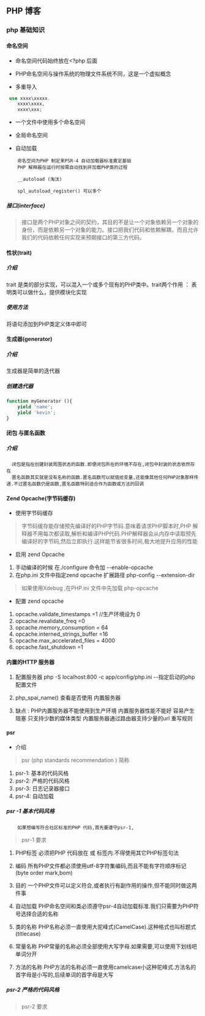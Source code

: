 ## PHP 博客

### php 基础知识

#### 命名空间

* 命名空间代码始终放在<?php 后面
* PHP命名空间与操作系统的物理文件系统不同，这是一个虚拟概念

* 多重导入

```php
 use xxxx\xxxxx.
    xxxx\xxxx,
    xxxx\xxx;
```

* 一个文件中使用多个命名空间


* 全局命名空间


* 自动加载
```
    命名空间为PHP 制定来PSR-4 自动加载器标准奠定基础
    PHP 解释器在运行时按需自动找到并加载PHP类的过程

    __autoload (淘汰)

    spl_autoload_register() 可以多个

```


##### 接口(interface)

 > 接口是两个PHP对象之间的契约，其目的不是让一个对象依赖另一个对象的身份，而是依赖另一个对象的能力。接口把我们代码和依赖解耦，而且允许我们的代码依赖任何实现来预期接口的第三方代码。


 #### 性状(trait)

##### 介绍
 trait 是类的部分实现，可以混入一个或多个现有的PHP类中。trait两个作用 ： 表明类可以做什么，提供模块化实现

 ##### 使用方法
 将语句添加到PHP类定义体中即可

 #### 生成器(generator)

 ##### 介绍
 生成器是简单的迭代器

 ##### 创建迭代器

 ```php
 function myGenerator (){
     yield 'name';
     yield 'kevin';
 }

 ```


 #### 闭包 与匿名函数

 ##### 介绍
```
  闭包是指在创建封装周围状态的函数.即便闭包所在的环境不存在,闭包中封装的状态依然存在
  匿名函数其实就是没有名称的函数.匿名函数可以赋值给变量,还能像其他任何PHP对象那样传递.不过匿名函数仍是函数,匿名函数特别适合作为函数或方法的回调

```



#### Zend Opcache(字节码缓存)

* 使用字节码缓存

> 字节码缓存能存储预先编译好的PHP字节码.意味着请求PHP脚本时,PHP 解释器不用每次都读取,解析和编译PHP代码.PHP解释器会从内存中读取预先编译好的字节码,然后立即执行.这样能节省很多时间,极大地提升应用的性能

* 启用 zend Opcache
1. 手动编译的时候 在./configure 命令加 --enable-opcache
2. 在php.ini 文件中指定zend opcache 扩展路径 php-config --extension-dir
> 如果使用Xdebug ,在PHP.ini 文件中先加载 php-opcache

* 配置 zend opcache
1. opcache.validate_timestamps =1 //生产环境设为 0
2. opcache.revalidate_freq =0
3. opcache.memory_consumption = 64
4. opcache.interned_strings_buffer =16
5. opcache.max_accelerated_files = 4000
6. opcache.fast_shutdown =1 


####  内置的HTTP 服务器

1. 配置服务器 php -S localhost:800 -c app/config/php.ini   --指定启动的php配置文件 

2. php_spai_name() 查看是否使用 内置服务器

3. 缺点 : PHP内置服务器不能使用到生产环境  内置服务器性能不能好 容易产生阻塞 只支持少数的媒体类型  内置服务器通过路由器支持少量的url 重写规则



#### psr

* 介绍

> psr (php standards recommendation ) 简称 

1. psr-1: 基本的代码风格
2. psr-2: 严格的代码风格
3. psr-3: 日志记录器接口
4. psr-4: 自动加载

##### psr -1 基本代码风格

```
    如果想编写符合社区标准的PHP 代码,首先要遵守psr-1,

```

> psr-1 要求
1. PHP标签 必须把PHP 代码放在 <?php ?> 或 <? ?> 标签内.不得使用其它PHP标签句法
2. 编码 所有PHP文件都必须使用utf-8字符集编码,而且不能有字符顺序标记(byte order mark,bom)
3. 目的 一个PHP文件可以定义符合,或者执行有副作用的操作,但不能同时做这两件事
4. 自动加载 PHP命名空间和类必须遵守psr-4自动加载标准.我们只需要为PHP符号选择合适的名称
5. 类的名称 PHP名称必须一直使用大驼峰式(CamelCase).这种格式也叫标题式(titlecase)
6. 常量名称 PHP常量的名称必须全部使用大写字母.如果需要,可以使用下划线吧单词分开

7. 方法的名称 PHP方法的名称必须一直使用camelcase小这种驼峰式.方法名的首字母是小写的,后续单词的首字母是大写


##### psr-2 严格的代码风格


>psr-2 要求







